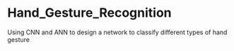 # Hand_Gesture_Recognition
Using CNN and ANN to design a network to classify different types of hand gesture
